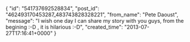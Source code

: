  {
   "id": "541737692528834",
   "post_id": "462493170453287_483743828328221",
   "from_name": "Pete Daoust",
   "message": "I wish one day I can share my story with you guys, from the begining :-D , it is hilarious :-D",
   "created_time": "2013-07-27T17:16:41+0000"
 }
